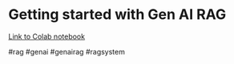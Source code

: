 # Getting started with Gen AI RAG

[Link to Colab notebook](https://colab.research.google.com/drive/1ZbJr5hk1f3Satjewc3io0ISqME_BoPuQ#scrollTo=TANpyLFXzOGn)


#rag #genai #genairag #ragsystem